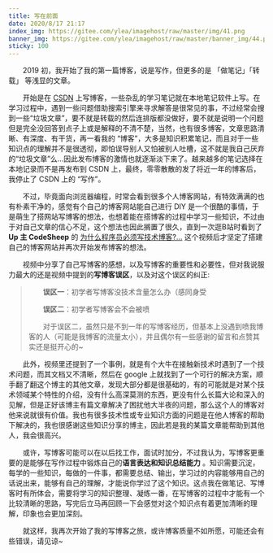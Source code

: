 ```yaml
---
title: 写在前面
date: 2020/8/17 21:17
index_img: https://gitee.com/ylea/imagehost/raw/master/img/41.png
banner_img: https://gitee.com/ylea/imagehost/raw/master/banner_img/44.png
sticky: 100
---
```


&emsp;&emsp;2019 初，我开始了我的第一篇博客，说是写作，但更多的是 「做笔记」「转载」 等浅显的文章。

&emsp;&emsp;开始是在 [CSDN](https://blog.csdn.net/qq_38701868) 上写博客，一些杂乱的学习笔记就在本地笔记软件上写。在学习过程中，遇到一些问题借助搜索引擎来寻求解答是很常见的事，不过经常会搜到一些“垃圾文章”，要不就是转载的然后连排版都没做好，要不就是说明一个问题但是完全没回答到点子上或是解释的不清不楚，当然，也有很多博客，文章思路清晰、有深度、有干货，再一看我的 “博客”，大多是知识积累笔记，而且对于一些知识点的理解并不是很透彻，即怕误导别人又怕被别人吐槽，这不就是我自己厌弃的“垃圾文章”么...因此发布博客的激情也就逐渐淡下来了。越来越多的笔记选择在本地记录而不是再发布到 CSDN 上，最终，零零散散的发了将近一年的博客后，我停止了 CSDN 上的 “写作”。

&emsp;&emsp;不过，毕竟面向浏览器编程，时常会看到很多个人博客网站，有特效满满的也有朴素干净的，感觉有个自己的博客网站能自己进行 DIY 是一个很酷的事情，于是萌生了搭网站写博客的想法，也想着能在搭博客的过程中学习一些知识，不过由于对自己文章的信心不足，这个想法也因此搁置了很久，直到一次逛B站时看到了 **Up 主 CodeSheep**  的 [为什么程序员必须写技术博客?...](https://www.bilibili.com/video/BV1Px411d74c) 这个视频后才坚定了搭建自己的博客网站并再次开始发布博客的想法。

&emsp;&emsp;视频中分享了自己写博客的感想，以及写博客的重要性和必要性，但对我说服力最大的还是视频中提到的**写博客误区**，以及对这个误区的纠正:

> &emsp;&emsp;**误区一**：初学者写博客没技术含量怎么办（感同身受
>
> &emsp;&emsp;**误区二**：初学者写博客会不会被喷   
>
> ​&emsp;&emsp;对于误区二，虽然只是不到一年的写博客经历，但基本上没遇到喷我博客的人（可能是我博客的流量太小），并且偶尔有一些感谢的留言和点赞其实还是挺开心的~

&emsp;&emsp;此外，视频里还提到了一个事例，就是有个大牛在接触新技术时遇到了一个技术问题，而其文档又不清晰，然后在 google 上就找到了一个可行的解决方案，顺手翻了翻这个博主的其他文章，发现大部分都是很基础的，有的可能就是对某个技术领域某个特性的介绍，没有什么高深莫测的东西，更没有什么长篇大论和深入的见解，但是正好该博主有篇文章解决了困扰他大半夜的问题，那么这个人的博客对他来说就很有价值。我也有很多技术性或专业知识方面的问题是在他人博客的帮助下解决的，我也很感谢这些知识分享的博主，因此若是我的某篇文章能帮助到其他人，我会很高兴。


&emsp;&emsp;或许，写博客可能可以在以后找工作，面试时加分，不过我认为，写博客更重要的是能够在写作过程中锻炼自己的**语言表达和知识总结能力** 。知识需要沉淀，每学的一些知识，每做的一件事，都需要总结、输出，学习过的内容能够用自己的话说出来，能够有自己的理解，才能说你学过了这个知识。这点我在做笔记、写博客时有所体会，需要将学习的知识整理、凝练一番，在写博客的过程中才能有一个比较清晰的思路，写完后立马再回顾一下会感觉对这个知识点有着更加清晰的理解，印象也会更加深刻。


&emsp;&emsp;就这样，我再次开始了我的写博客之旅，或许博客质量不如所愿，可能还会有些错误，请见谅~